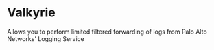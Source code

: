 # Valkyrie
Allows you to perform limited filtered forwarding of logs from Palo Alto Networks' Logging Service
